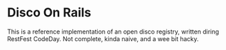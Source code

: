 # Disco On Rails

This is a reference implementation of an open disco registry, written diring RestFest CodeDay. Not complete, kinda naive, and a wee bit hacky.
